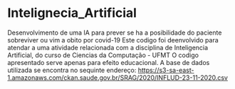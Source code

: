 # Intelignecia_Artificial
Desenvolvimento de uma IA para prever se ha a posibilidade do paciente sobreviver ou vim a obito por covid-19
Este codigo foi deenvolvido para atendar a uma atividade relacionada com a disciplina de Inteligencia Artificial, do curso de Ciencias da Computação - UFMT
O codigo apresentado serve apenas para efeito educacional.
A base de dados utilizada se encontra no sequinte endereço:  https://s3-sa-east-1.amazonaws.com/ckan.saude.gov.br/SRAG/2020/INFLUD-23-11-2020.csv
